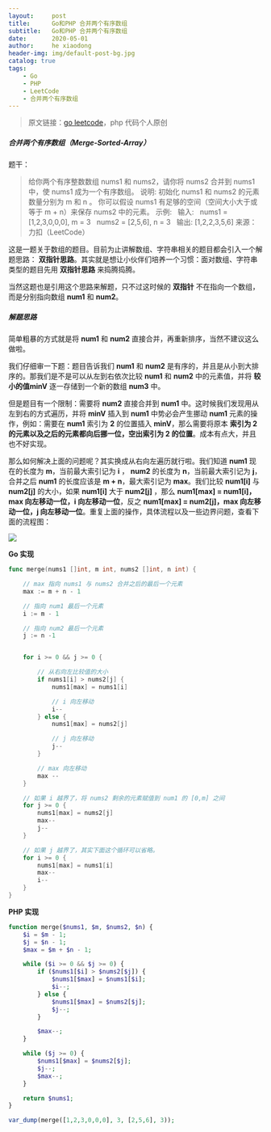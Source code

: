 ```yaml
---
layout:     post
title:      Go和PHP 合并两个有序数组
subtitle:   Go和PHP 合并两个有序数组
date:       2020-05-01
author:     he xiaodong
header-img: img/default-post-bg.jpg
catalog: true
tags:
    - Go
    - PHP
    - LeetCode
    - 合并两个有序数组
---
```


> 原文链接：[go leetcode](https://github.com/wx-satellite/learning-algorithm)，php 代码个人原创

##### 合并两个有序数组（Merge-Sorted-Array）
题干：
>给你两个有序整数数组 nums1 和 nums2，请你将 nums2 合并到 nums1 中，使 nums1 成为一个有序数组。
说明:
初始化 nums1 和 nums2 的元素数量分别为 m 和 n 。
你可以假设 nums1 有足够的空间（空间大小大于或等于 m + n）来保存 nums2 中的元素。
示例:
&nbsp;&nbsp;输入:
&nbsp;&nbsp;nums1 = [1,2,3,0,0,0], m = 3
&nbsp;&nbsp;nums2 = [2,5,6],       n = 3
&nbsp;&nbsp;输出: [1,2,2,3,5,6]
来源：力扣（LeetCode）

这是一题关于数组的题目。目前为止讲解数组、字符串相关的题目都会引入一个解题思路： **双指针思路**。其实就是想让小伙伴们培养一个习惯：面对数组、字符串类型的题目先用 **双指针思路** 来捣腾捣腾。

当然这题也是引用这个思路来解题，只不过这时候的 **双指针** 不在指向一个数组，而是分别指向数组 **num1** 和 **num2**。

##### 解题思路
简单粗暴的方式就是将 **num1** 和 **num2** 直接合并，再重新排序，当然不建议这么做啦。

我们仔细审一下题：题目告诉我们 **num1** 和 **num2** 是有序的，并且是从小到大排序的。那我们是不是可以从左到右依次比较 **num1** 和 **num2** 中的元素值，并将 **较小的值minV** 逐一存储到一个新的数组 **num3** 中。

但是题目有一个限制：需要将 **num2** 直接合并到 **num1** 中。这时候我们发现用从左到右的方式遍历，并将 **minV** 插入到 **num1** 中势必会产生挪动 **num1** 元素的操作，例如：需要在 **num1** 索引为 **2** 的位置插入 **minV**，那么需要将原本 **索引为 2 的元素以及之后的元素都向后挪一位，空出索引为 2 的位置**。成本有点大，并且也不好实现。

那么如何解决上面的问题呢？其实换成从右向左遍历就行啦。我们知道 **num1** 现在的长度为 **m**，当前最大索引记为 **i** ， **num2** 的长度为 **n**，当前最大索引记为 **j**，合并之后 **num1** 的长度应该是 **m + n**，最大索引记为 **max**。我们比较  **num1[i]**  与 **num2[j]** 的大小，如果 **num1[i]** 大于 **num2[j]** ，那么 **num1[max] = num1[i]，max 向左移动一位，i 向左移动一位**，反之 **num1[max] = num2[j]，max 向左移动一位，j 向左移动一位**。重复上面的操作，具体流程以及一些边界问题，查看下面的流程图：

![](https://cdn.learnku.com/uploads/images/202004/23/21280/Dslwb8HrlE.jpg!large)

**Go 实现**
```go
func merge(nums1 []int, m int, nums2 []int, n int) {

    // max 指向 nums1 与 nums2 合并之后的最后一个元素
    max := m + n - 1

    // 指向 num1 最后一个元素
    i := m - 1

    // 指向 num2 最后一个元素
    j := n -1


    for i >= 0 && j >= 0 {

        // 从右向左比较值的大小
        if nums1[i] > nums2[j] {
            nums1[max] = nums1[i]

            // i 向左移动
            i--
        } else {
            nums1[max] = nums2[j]

            // j 向左移动
            j--
        }

        // max 向左移动
        max --
    }

    // 如果 i 越界了，将 nums2 剩余的元素赋值到 num1 的 [0,m] 之间
    for j >= 0 {
        nums1[max] = nums2[j]
        max--
        j--
    }

    // 如果 j 越界了，其实下面这个循环可以省略。
    for i >= 0 {
        nums1[max] = nums1[i]
        max--
        i--
    }
}
```

**PHP 实现**
```php
function merge($nums1, $m, $nums2, $n) {
    $i = $m - 1;
    $j = $n - 1;
    $max = $m + $n - 1;

    while ($i >= 0 && $j >= 0) {
        if ($nums1[$i] > $nums2[$j]) {
            $nums1[$max] = $nums1[$i];
            $i--;
        } else {
            $nums1[$max] = $nums2[$j];
            $j--;
        }

        $max--;
    }

    while ($j >= 0) {
        $nums1[$max] = $nums2[$j];
        $j--;
        $max--;
    }

    return $nums1;
}

var_dump(merge([1,2,3,0,0,0], 3, [2,5,6], 3));
```
